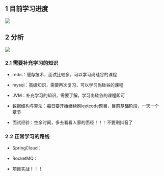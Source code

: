 
## 1 目前学习进度

![](https://image-for.oss-cn-guangzhou.aliyuncs.com/for-obsidian/Java_Study/1_%E8%B7%AF%E7%BA%BF/image-20230921232033831.png)



## 2 分析

![](https://image-for.oss-cn-guangzhou.aliyuncs.com/for-obsidian/Java_Study/1_%E8%B7%AF%E7%BA%BF/image-20230921232046150.png)



### 2.1 需要补充学习的知识

- redis：缓存技术，面试比较多，可以学习尚硅谷的课程

- mysql：高级知识，需要再次复习，可以学习尚硅谷的课程

- JVM：补充学习的知识，需要了解，学习尚硅谷的课程即可

- 数据结构与算法：每日要开始继续刷leetcode题目，目前基础阶段，一天一个章节

- 面试经验：空余时间，多去看看人家的面经！！！不要刷抖音了


### 2.2 正常学习的路线

- SpringCloud：

- RocketMQ：

- 项目实战！！！
